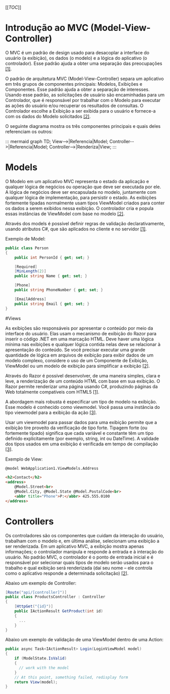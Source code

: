 [[_TOC_]]

# Introdução ao MVC (Model-View-Controller)      
O MVC é um padrão de design usado para desacoplar a interface do usuário (a exibição), os dados (o modelo) e a lógica do aplicativo (o controlador). Esse padrão ajuda a obter uma separação das preocupações [[1]](/Advanced-Business-Development-with-.NET/1º-Semestre/Aula-07-%2D-Projeto-MVC-e-Persistência-de-Dados-com-Entity-Framework-%2D-DbContext/Referências).

O padrão de arquitetura MVC (Model-View-Controller) separa um aplicativo em três grupos de componentes principais: Modelos, Exibições e Componentes. Esse padrão ajuda a obter a separação de interesses. Usando esse padrão, as solicitações de usuário são encaminhadas para um Controlador, que é responsável por trabalhar com o Modelo para executar as ações do usuário e/ou recuperar os resultados de consultas. O Controlador escolhe a Exibição a ser exibida para o usuário e fornece-a com os dados do Modelo solicitados [[2]](/Advanced-Business-Development-with-.NET/1º-Semestre/Aula-07-%2D-Projeto-MVC-e-Persistência-de-Dados-com-Entity-Framework-%2D-DbContext/Referências).

O seguinte diagrama mostra os três componentes principais e quais deles referenciam os outros:

::: mermaid
 graph TD; 
 View-->|Referencia|Model; Controller-->|Referencia|Model; Controller-->|Renderiza|View;
:::

# Models
O Modelo em um aplicativo MVC representa o estado da aplicação e qualquer lógica de negócios ou operação que deve ser executada por ele. A lógica de negócios deve ser encapsulada no modelo, juntamente com qualquer lógica de implementação, para persistir o estado. As exibições fortemente tipadas normalmente usam tipos ViewModel criados para conter os dados a serem exibidos nessa exibição. O controlador cria e popula essas instâncias de ViewModel com base no modelo [[2]](/Advanced-Business-Development-with-.NET/1º-Semestre/Aula-07-%2D-Projeto-MVC-e-Persistência-de-Dados-com-Entity-Framework-%2D-DbContext/Referências).

Através dos models é possível definir regras de validação declarativamente, usando atributos C#, que são aplicados no cliente e no servidor [[1]](/Advanced-Business-Development-with-.NET/1º-Semestre/Aula-07-%2D-Projeto-MVC-e-Persistência-de-Dados-com-Entity-Framework-%2D-DbContext/Referências).

Exemplo de Model:
```csharp
public class Person
{
    public int PersonId { get; set; }

    [Required]
    [MinLength(2)]
    public string Name { get; set; }

    [Phone]
    public string PhoneNumber { get; set; }

    [EmailAddress]
    public string Email { get; set; }
}
```

#Views

As exibições são responsáveis por apresentar o conteúdo por meio da interface do usuário. Elas usam o mecanismo de exibição do Razor para inserir o código .NET em uma marcação HTML. Deve haver uma lógica mínima nas exibições e qualquer lógica contida nelas deve se relacionar à apresentação do conteúdo. Se você precisar executar uma grande quantidade de lógica em arquivos de exibição para exibir dados de um modelo complexo, considere o uso de um Componente de Exibição, ViewModel ou um modelo de exibição para simplificar a exibição [[2]](/Advanced-Business-Development-with-.NET/1º-Semestre/Aula-07-%2D-Projeto-MVC-e-Persistência-de-Dados-com-Entity-Framework-%2D-DbContext/Referências).

Através do Razor é possível desenvolver, de uma maneira simples, clara e leve, a renderização de um conteúdo HTML com base em sua exibição. O Razor permite renderizar uma página usando C#, produzindo páginas da Web totalmente compatíveis com HTML5 [[1]](/Advanced-Business-Development-with-.NET/1º-Semestre/Aula-07-%2D-Projeto-MVC-e-Persistência-de-Dados-com-Entity-Framework-%2D-DbContext/Referências).

A abordagem mais robusta é especificar um tipo de modelo na exibição. Esse modelo é conhecido como viewmodel. Você passa uma instância do tipo viewmodel para a exibição da ação [[3]](/Advanced-Business-Development-with-.NET/1º-Semestre/Aula-07-%2D-Projeto-MVC-e-Persistência-de-Dados-com-Entity-Framework-%2D-DbContext/Referências).

Usar um viewmodel para passar dados para uma exibição permite que a exibição tire proveito da verificação de tipo forte. Tipagem forte (ou fortemente tipado) significa que cada variável e constante têm um tipo definido explicitamente (por exemplo, string, int ou DateTime). A validade dos tipos usados em uma exibição é verificada em tempo de compilação [[3]](/Advanced-Business-Development-with-.NET/1º-Semestre/Aula-07-%2D-Projeto-MVC-e-Persistência-de-Dados-com-Entity-Framework-%2D-DbContext/Referências).

Exemplo de View:
```html
@model WebApplication1.ViewModels.Address

<h2>Contact</h2>
<address>
    @Model.Street<br>
    @Model.City, @Model.State @Model.PostalCode<br>
    <abbr title="Phone">P:</abbr> 425.555.0100
</address>
```

# Controllers
      
Os controladores são os componentes que cuidam da interação do usuário, trabalham com o modelo e, em última análise, selecionam uma exibição a ser renderizada. Em um aplicativo MVC, a exibição mostra apenas informações; o controlador manipula e responde à entrada e à interação do usuário. No padrão MVC, o controlador é o ponto de entrada inicial e é responsável por selecionar quais tipos de modelo serão usados para o trabalho e qual exibição será renderizada (daí seu nome – ele controla como o aplicativo responde a determinada solicitação) [[2]](/Advanced-Business-Development-with-.NET/1º-Semestre/Aula-07-%2D-Projeto-MVC-e-Persistência-de-Dados-com-Entity-Framework-%2D-DbContext/Referências).

Abaixo um exemplo de Controller:
```csharp
[Route("api/[controller]")]
public class ProductsController : Controller
{
    [HttpGet("{id}")]
    public IActionResult GetProduct(int id)
    {
      ...
    }
}
```

Abaixo um exemplo de validação de uma ViewModel dentro de uma Action:
```csharp
public async Task<IActionResult> Login(LoginViewModel model)
{
    if (ModelState.IsValid)
    {
      // work with the model
    }
    // At this point, something failed, redisplay form
    return View(model);
}
```